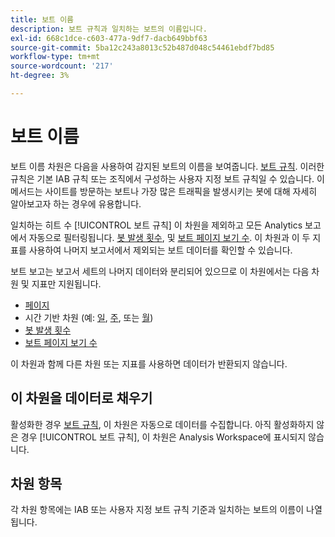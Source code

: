 ```yaml
---
title: 보트 이름
description: 보트 규칙과 일치하는 보트의 이름입니다.
exl-id: 668c1dce-c603-477a-9df7-dacb649bbf63
source-git-commit: 5ba12c243a8013c52b487d048c54461ebdf7bd85
workflow-type: tm+mt
source-wordcount: '217'
ht-degree: 3%

---
```


# 보트 이름

보트 이름 차원은 다음을 사용하여 감지된 보트의 이름을 보여줍니다. [보트 규칙](/help/admin/admin/c-manage-report-suites/c-edit-report-suites/general/bot-removal/bot-rules.md). 이러한 규칙은 기본 IAB 규칙 또는 조직에서 구성하는 사용자 지정 보트 규칙일 수 있습니다. 이 메서드는 사이트를 방문하는 보트나 가장 많은 트래픽을 발생시키는 봇에 대해 자세히 알아보고자 하는 경우에 유용합니다.

일치하는 히트 수 [!UICONTROL 보트 규칙] 이 차원을 제외하고 모든 Analytics 보고에서 자동으로 필터링됩니다. [봇 발생 횟수](../metrics/bot-occurrences.md), 및 [보트 페이지 보기 수](../metrics/bot-page-views.md). 이 차원과 이 두 지표를 사용하여 나머지 보고서에서 제외되는 보트 데이터를 확인할 수 있습니다.

보트 보고는 보고서 세트의 나머지 데이터와 분리되어 있으므로 이 차원에서는 다음 차원 및 지표만 지원됩니다.

* [페이지](page.md)
* 시간 기반 차원 (예: [일](day.md), [주](week.md), 또는 [월](month.md))
* [봇 발생 횟수](../metrics/bot-occurrences.md)
* [보트 페이지 보기 수](../metrics/bot-page-views.md)

이 차원과 함께 다른 차원 또는 지표를 사용하면 데이터가 반환되지 않습니다.

## 이 차원을 데이터로 채우기

활성화한 경우 [보트 규칙](/help/admin/admin/c-manage-report-suites/c-edit-report-suites/general/bot-removal/bot-rules.md), 이 차원은 자동으로 데이터를 수집합니다. 아직 활성화하지 않은 경우 [!UICONTROL 보트 규칙], 이 차원은 Analysis Workspace에 표시되지 않습니다.

## 차원 항목

각 차원 항목에는 IAB 또는 사용자 지정 보트 규칙 기준과 일치하는 보트의 이름이 나열됩니다.
